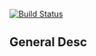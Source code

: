 
[![Build Status](https://travis-ci.org/tsrines/portfolio.svg?branch=master)](https://travis-ci.org/tsrines/portfolio)
## General Desc



